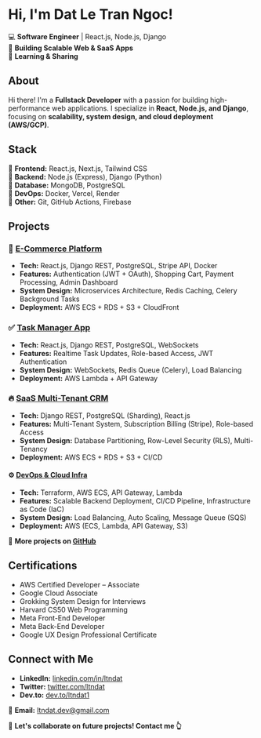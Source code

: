 # Hi, I'm Dat Le Tran Ngoc!  

💻 **Software Engineer** | React.js, Node.js, Django  
🚀 **Building Scalable Web & SaaS Apps**  
💬 **Learning & Sharing**  


## About  
Hi there! I'm a **Fullstack Developer** with a passion for building high-performance web applications. I specialize in **React, Node.js, and Django**, focusing on **scalability, system design, and cloud deployment (AWS/GCP)**.  


## Stack  
🔹 **Frontend:** React.js, Next.js, Tailwind CSS  
🔹 **Backend:** Node.js (Express), Django (Python)  
🔹 **Database:** MongoDB, PostgreSQL  
🔹 **DevOps:** Docker, Vercel, Render  
🔹 **Other:** Git, GitHub Actions, Firebase  


## Projects  

### 🛒 [E-Commerce Platform](https://github.com/ltndat/ecommerce-app)  
- **Tech:** React.js, Django REST, PostgreSQL, Stripe API, Docker  
- **Features:** Authentication (JWT + OAuth), Shopping Cart, Payment Processing, Admin Dashboard  
- **System Design:** Microservices Architecture, Redis Caching, Celery Background Tasks  
- **Deployment:** AWS ECS + RDS + S3 + CloudFront  

### ✅ [Task Manager App](https://github.com/ltndat/task-manager)  
- **Tech:** React.js, Django REST, PostgreSQL, WebSockets  
- **Features:** Realtime Task Updates, Role-based Access, JWT Authentication  
- **System Design:** WebSockets, Redis Queue (Celery), Load Balancing  
- **Deployment:** AWS Lambda + API Gateway  

### 🔥 [SaaS Multi-Tenant CRM](https://github.com/ltndat/saas-crm)
- **Tech:** Django REST, PostgreSQL (Sharding), React.js  
- **Features:** Multi-Tenant System, Subscription Billing (Stripe), Role-based Access  
- **System Design:** Database Partitioning, Row-Level Security (RLS), Multi-Tenancy  
- **Deployment:** AWS ECS + RDS + S3 + CI/CD  

#### ⚙️ [DevOps & Cloud Infra](https://github.com/ltndat/devops-project)
- **Tech:** Terraform, AWS ECS, API Gateway, Lambda  
- **Features:** Scalable Backend Deployment, CI/CD Pipeline, Infrastructure as Code (IaC)  
- **System Design:** Load Balancing, Auto Scaling, Message Queue (SQS)  
- **Deployment:** AWS (ECS, Lambda, API Gateway, S3)  

🔗 **More projects on [GitHub](https://github.com/ltndat?tab=repositories)**  


## Certifications  

- AWS Certified Developer – Associate   
- Google Cloud Associate   
- Grokking System Design for Interviews  
- Harvard CS50 Web Programming   
- Meta Front-End Developer   
- Meta Back-End Developer   
- Google UX Design Professional Certificate   


## Connect with Me  

- **LinkedIn:** [linkedin.com/in/ltndat](https://www.linkedin.com/in/ltndat)  
- **Twitter:** [twitter.com/ltndat](https://twitter.com/ltndat)  
- **Dev.to:** [dev.to/ltndat1](https://dev.to/ltndat1)  

📩 **Email:** ltndat.dev@gmail.com 

💬 **Let's collaborate on future projects! Contact me 👆**
